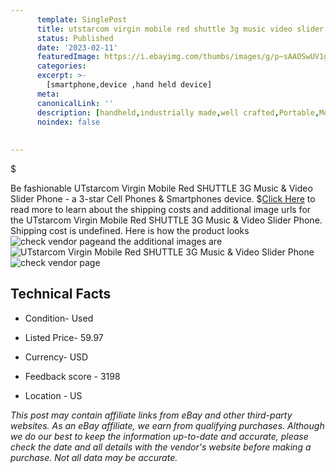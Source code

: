 ```yaml
---
      template: SinglePost
      title: utstarcom virgin mobile red shuttle 3g music video slider phone
      status: Published
      date: '2023-02-11'
      featuredImage: https://i.ebayimg.com/thumbs/images/g/p~sAAOSwUV1gJrK0/s-l225.jpg
      categories: 
      excerpt: >-
        [smartphone,device ,hand held device]
      meta:
      canonicalLink: ''
      description: [handheld,industrially made,well crafted,Portable,Mobile,Compact,Convenient,Lightweight,Maneuverable,Man-portable,Miniature,Carriable,Hand-held,Light,Holdable,Transportable,Mobile device,Pocket-sized,On-the-go,Wireless,Cordless,Compact size,Convenient size, smartphone,device ,hand held device]
      noindex: false
      
        
---
```

$

Be fashionable UTstarcom Virgin Mobile Red SHUTTLE 3G Music & Video Slider Phone - a 3-star Cell Phones & Smartphones device.
$[Click Here](https://www.ebay.com/itm/155394380261?hash=item242e3a11e5%3Ag%3Ap%7EsAAOSwUV1gJrK0&mkevt=1&mkcid=1&mkrid=711-53200-19255-0&campid=%253CePNCampaignId%253E&customid=%253CreferenceId%253E&toolid=10049) to read more to learn about the shipping costs and additional image urls for the UTstarcom Virgin Mobile Red SHUTTLE 3G Music & Video Slider Phone. Shipping cost is undefined. Here is how the product looks ![check vendor page](https://i.ebayimg.com/thumbs/images/g/p~sAAOSwUV1gJrK0/s-l225.jpg)and the additional images are![UTstarcom Virgin Mobile Red SHUTTLE 3G Music & Video Slider Phone](https://i.ebayimg.com/images/g/p~sAAOSwUV1gJrK0/s-l1600.jpg)![check vendor page](https://origin-galleryplus.ebayimg.com/ws/web/155394380261_2_0_1/225x225.jpg,https://origin-galleryplus.ebayimg.com/ws/web/155394380261_3_0_1/225x225.jpg,https://origin-galleryplus.ebayimg.com/ws/web/155394380261_4_0_1/225x225.jpg,https://origin-galleryplus.ebayimg.com/ws/web/155394380261_5_0_1/225x225.jpg,https://origin-galleryplus.ebayimg.com/ws/web/155394380261_6_0_1/225x225.jpg,https://origin-galleryplus.ebayimg.com/ws/web/155394380261_7_0_1/225x225.jpg,https://origin-galleryplus.ebayimg.com/ws/web/155394380261_8_0_1/225x225.jpg,https://origin-galleryplus.ebayimg.com/ws/web/155394380261_9_0_1/225x225.jpg,https://origin-galleryplus.ebayimg.com/ws/web/155394380261_10_0_1/225x225.jpg,https://origin-galleryplus.ebayimg.com/ws/web/155394380261_11_0_1/225x225.jpg,https://origin-galleryplus.ebayimg.com/ws/web/155394380261_12_0_1/225x225.jpg)



 ## Technical Facts 



     
      

 - Condition- Used 


      

 - Listed Price- 59.97 


      

 - Currency- USD 


      

 - Feedback score - 3198 


      

 - Location - US 


      
      

 *_This post may contain affiliate links from eBay and other third-party websites. As an eBay affiliate, we earn from qualifying purchases. Although we do our best to keep the information up-to-date and accurate, please check the date and all details with the vendor's website before making a purchase. Not all data may be accurate._*






